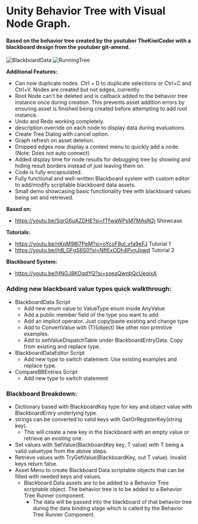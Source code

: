 # Unity Behavior Tree with Visual Node Graph.

#### Based on the behavior tree created by the youtuber TheKiwiCoder with a blackboard design from the youtuber git-amend. 

![BlackboardData](https://github.com/Battledrake/BehaviorTree/assets/37988801/8a1c2d79-c5b4-44ec-9e0a-15ac3eeaf017)
![RunningTree](https://github.com/Battledrake/BehaviorTree/assets/37988801/d33447b2-807d-4b0f-ba53-a26198bc7a23)


**Additional Features:**
- Can now duplicate nodes. Ctrl + D to duplicate selections or Ctrl+C and Ctrl+V. Nodes are created but not edges, currently.
- Root Node can't be deleted and is callback added to the behavior tree instance once during creation. This prevents asset addition errors by ensuring asset is finished being created before attempting to add root instance.
- Undo and Redo working completely.
- description override on each node to display data during evaluations.
- Create Tree Dialog with cancel option.
- Graph refresh on asset deletion.
- Dropped edges now display a context menu to quickly add a node. (Note: Does not auto connect)
- Added display time for node results for debugging tree by showing and hiding result borders instead of just leaving them on.
- Code is fully encapsulated.
- Fully functional and well-written Blackboard system with custom editor to add/modify scriptable blackboard data assets.
- Small demo showcasing basic functionality tree with blackboard values being set and retrieved.

**Based on:**
- https://youtu.be/SgrG6uAZDHE?si=fTfwaWPsM7MAsN2j Showcase

**Tutorials:**
- https://youtu.be/nKpM98I7PeM?si=oYcoF8oI_yfa9eFJ Tutorial 1
- https://youtu.be/jhB_GFgS6S0?si=NftExODh4PvnJowd Tutorial 2

**Blackboard System:**
- https://youtu.be/HNGJ8KOqdYQ?si=soeaQwnbQcUeqixA


### Adding new blackboard value types quick walkthrough:
- BlackboardData Script
  - Add new enum value to ValueType enum inside AnyValue
  - Add a public member field of the type you want to add
  - Add an implicit operator. Just copy/paste existing and change type
  - Add to ConvertValue with (T)(object) like other non primitive examples.
  - Add to setValueDispatchTable under BlackboardEntryData. Copy from existing and replace type.
- BlackboardDataEditor Script
  - Add new type to switch statement. Use existing examples and replace type.
- CompareBBEntries Script
  - Add new type to switch statement

### Blackboard Breakdown:
- Dictionary based with BlackboardKey type for key and object value with BlackboardEntry underlying type.
- strings can be converted to valid keys with GetOrRegisterKey(string key).
  - This will create a new key in the blackboard with an empty value or retrieve an existing one.
- Set values with SetValue(BlackboardKey key, T value) with T being a valid valuetype from the above steps.
- Retrieve values with TryGetValue(BlackboardKey, out T value). Invalid keys return false.
- Asset Menu to create Blackboard Data scriptable objects that can be filled with needed keys and values.
  - Blackboard Data assets are to be added to a Behavior Tree scriptable object. The behavior tree is to be added to a Behavior Tree Runner component.
    - The data will be passed into the blackboard of that behavior tree during the data binding stage which is called by the Behavior Tree Runner Component.

  
